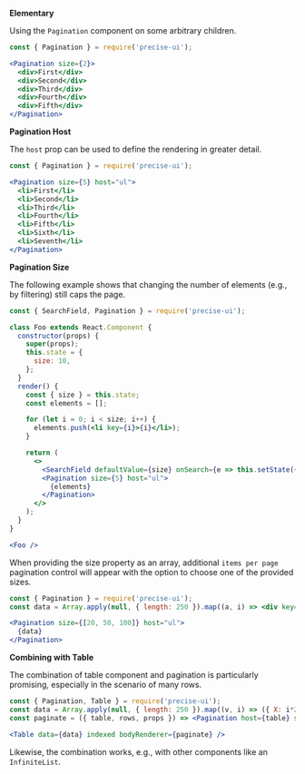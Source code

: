 **Elementary**

Using the `Pagination` component on some arbitrary children.

```jsx
const { Pagination } = require('precise-ui');

<Pagination size={2}>
  <div>First</div>
  <div>Second</div>
  <div>Third</div>
  <div>Fourth</div>
  <div>Fifth</div>
</Pagination>
```

**Pagination Host**

The `host` prop can be used to define the rendering in greater detail.

```jsx
const { Pagination } = require('precise-ui');

<Pagination size={5} host="ul">
  <li>First</li>
  <li>Second</li>
  <li>Third</li>
  <li>Fourth</li>
  <li>Fifth</li>
  <li>Sixth</li>
  <li>Seventh</li>
</Pagination>
```

**Pagination Size**

The following example shows that changing the number of elements (e.g., by filtering) still caps the page.

```jsx
const { SearchField, Pagination } = require('precise-ui');

class Foo extends React.Component {
  constructor(props) {
    super(props);
    this.state = {
      size: 10,
    };
  }
  render() {
    const { size } = this.state;
    const elements = [];

    for (let i = 0; i < size; i++) {
      elements.push(<li key={i}>{i}</li>);
    }

    return (
      <>
        <SearchField defaultValue={size} onSearch={e => this.setState({ size: +e.query || 0 })} />
        <Pagination size={5} host="ul">
          {elements}
        </Pagination>
      </>
    );
  }
}

<Foo />
```

When providing the size property as an array, additional `items per page` pagination control will appear with the option to choose one of the provided sizes.

```jsx
const { Pagination } = require('precise-ui');
const data = Array.apply(null, { length: 250 }).map((a, i) => <div key={i}>Item {i}</div>);

<Pagination size={[20, 50, 100]} host="ul">
  {data}
</Pagination>
```

**Combining with Table**

The combination of table component and pagination is particularly promising, especially in the scenario of many rows.

```jsx
const { Pagination, Table } = require('precise-ui');
const data = Array.apply(null, { length: 250 }).map((v, i) => ({ X: i*27 - 4, Y: 103 - i*5 }));
const paginate = ({ table, rows, props }) => <Pagination host={table} size={20} {...props}>{rows}</Pagination>;

<Table data={data} indexed bodyRenderer={paginate} />
```

Likewise, the combination works, e.g., with other components like an `InfiniteList`.
